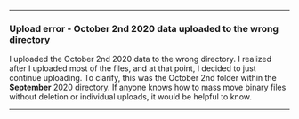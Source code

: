 ***

### Upload error - October 2nd 2020 data uploaded to the wrong directory

I uploaded the October 2nd 2020 data to the wrong directory. I realized after I uploaded most of the files, and at that point, I decided to just continue uploading. To clarify, this was the October 2nd folder within the **September** 2020 directory. If anyone knows how to mass move binary files without deletion or individual uploads, it would be helpful to know.

***
